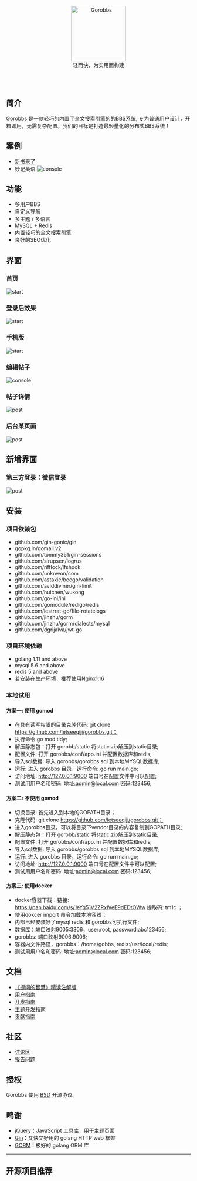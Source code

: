 <div align="center">
<img alt="Gorobbs" width="150rpm"  src="https://github.com/letseeqiji/gorobbs/blob/master/doc/gr.png">
 <br>
 轻而快，为实用而构建
</div>


<br><br>

</p>

## 简介

[Gorobbs](https://github.com/letseeqiji/gorobbs) 是一款轻巧的内置了全文搜索引擎的的BBS系统, 专为普通用户设计，开箱即用，无需复杂配置。我们的目标是打造最轻量化的分布式BBS系统！

## 案例

* [新书来了](https://www.xinshulaile.com)
* 妙记英语
![console](https://github.com/letseeqiji/gorobbs/blob/master/doc/miaoji.jpg)

## 功能

* 多用户BBS
* 自定义导航
* 多主题 / 多语言
* MySQL + Redis
* 内置轻巧的全文搜索引擎
* 良好的SEO优化

## 界面

### 首页

![start](https://github.com/letseeqiji/gorobbs/blob/master/doc/index.png)

### 登录后效果

![start](https://github.com/letseeqiji/gorobbs/blob/master/doc/login.png)

### 手机版

![start](https://github.com/letseeqiji/gorobbs/blob/master/doc/mobile.png)

### 编辑帖子

![console](https://github.com/letseeqiji/gorobbs/blob/master/doc/thread.png)

### 帖子详情

![post](https://github.com/letseeqiji/gorobbs/blob/master/doc/detail.png)

### 后台某页面

![post](https://github.com/letseeqiji/gorobbs/blob/master/doc/tags.png)

## 新增界面

### 第三方登录：微信登录

![post](https://github.com/letseeqiji/gorobbs/blob/master/doc/wechatlogin.png)

## 安装

### 项目依赖包
 * github.com/gin-gonic/gin
 * gopkg.in/gomail.v2
 * github.com/tommy351/gin-sessions
 * github.com/sirupsen/logrus
 * github.com/rifflock/lfshook
 * github.com/unknwon/com
 * github.com/astaxie/beego/validation
 * github.com/aviddiviner/gin-limit
 * github.com/huichen/wukong
 * github.com/go-ini/ini
 * github.com/gomodule/redigo/redis
 * github.com/lestrrat-go/file-rotatelogs
 * github.com/jinzhu/gorm
 * github.com/jinzhu/gorm/dialects/mysql
 * github.com/dgrijalva/jwt-go

### 项目环境依赖
 * golang 1.11 and above
 * mysql 5.6 and above
 * redis 5 and above
 * 若安装在生产环境，推荐使用Nginx1.16

### 本地试用


#### 方案一: 使用 gomod

- 在具有读写权限的目录克隆代码: git clone https://github.com/letseeqiji/gorobbs.git；
- 执行命令:go mod tidy;
- 解压静态包：打开 gorobb/static 将static.zip解压到static目录;
- 配置文件: 打开 gorobbs/conf/app.ini 并配置数据库和redis;
- 导入sql数据: 导入 gorobbs/gorobbs.sql 到本地MYSQL数据库;
- 运行: 进入 gorobbs 目录，运行命令: go run main.go;
- 访问地址: http://127.0.0.1:9000  端口号在配置文件中可以配置;
- 测试用用户名和密码:  地址:admin@local.com   密码:123456;

#### 方案二: 不使用 gomod

- 切换目录: 首先进入到本地的GOPATH目录；
- 克隆代码: git clone https://github.com/letseeqiji/gorobbs.git；
- 进入gorobbs目录，可以将目录下vendor目录的内容复制到GOPATH目录;
- 解压静态包：打开 gorobb/static 将static.zip解压到static目录;
- 配置文件: 打开 gorobbs/conf/app.ini 并配置数据库和redis;
- 导入sql数据: 导入 gorobbs/gorobbs.sql 到本地MYSQL数据库;
- 运行: 进入 gorobbs 目录，运行命令: go run main.go;
- 访问地址: http://127.0.0.1:9000  端口号在配置文件中可以配置;
- 测试用用户名和密码:  地址:admin@local.com   密码:123456;

#### 方案三: 使用docker

- docker容器下载：链接: https://pan.baidu.com/s/1eYq51V2ZRxIVeE9dEDtOWw 提取码: tm1c ；
- 使用dokcer import 命令加载本地容器；
- 内部已经安装好了mysql redis 和 gorobbs可执行文件;
- 数据库：端口映射9005:3306，user:root, password:abc123456;
- gorobbs: 端口映射9006:9006;
- 容器内文件路径，gorobbs：/home/gobbs, redis:/usr/local/redis;
- 测试用用户名和密码:  地址:admin@local.com   密码:123456;


## 文档

* [《提问的智慧》精读注解版](https://#)
* [用户指南](https://#)
* [开发指南](https://#)
* [主题开发指南](https://#)
* [贡献指南](https://#)

## 社区

* [讨论区](https://#)
* [报告问题](https://#)

## 授权

Gorobbs 使用 [BSD](https://#) 开源协议。

## 鸣谢

* [jQuery](https://github.com/jquery/jquery)：JavaScript 工具库，用于主题页面
* [Gin](https://github.com/gin-gonic/gin)：又快又好用的 golang HTTP web 框架
* [GORM](https://github.com/jinzhu/gorm)：极好的 golang ORM 库


---

## 开源项目推荐

